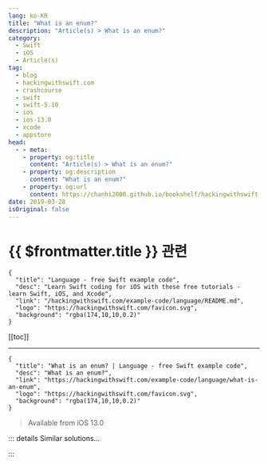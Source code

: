 ```yaml
---
lang: ko-KR
title: "What is an enum?"
description: "Article(s) > What is an enum?"
category:
  - Swift
  - iOS
  - Article(s)
tag: 
  - blog
  - hackingwithswift.com
  - crashcourse
  - swift
  - swift-5.10
  - ios
  - ios-13.0
  - xcode
  - appstore
head:
  - - meta:
    - property: og:title
      content: "Article(s) > What is an enum?"
    - property: og:description
      content: "What is an enum?"
    - property: og:url
      content: https://chanhi2000.github.io/bookshelf/hackingwithswift.com/example-code/language/what-is-an-enum.html
date: 2019-03-28
isOriginal: false
---
```


# {{ $frontmatter.title }} 관련

```component VPCard
{
  "title": "Language - free Swift example code",
  "desc": "Learn Swift coding for iOS with these free tutorials - learn Swift, iOS, and Xcode",
  "link": "/hackingwithswift.com/example-code/language/README.md",
  "logo": "https://hackingwithswift.com/favicon.svg",
  "background": "rgba(174,10,10,0.2)"
}
```

[[toc]]

---

```component VPCard
{
  "title": "What is an enum? | Language - free Swift example code",
  "desc": "What is an enum?",
  "link": "https://hackingwithswift.com/example-code/language/what-is-an-enum",
  "logo": "https://hackingwithswift.com/favicon.svg",
  "background": "rgba(174,10,10,0.2)"
}
```

> Available from iOS 13.0

<!-- TODO: 작성 -->

<!-- 
“Enum” is short for “enumeration”, and it’s a way of letting you use fixed names for special values rather than relying on strings or integers.

For example, if we wanted to track how happy a user was, you could use a number scale where -1 meant unhappy, +1 meant happy, and 0 meant they were in between, but then the onus is on you to remember what those numbers mean. A better idea is to use an enum like this one:

```swift
enum Satisfaction {
    case unhappy
    case meh
    case happy
}
```

Those cases can now be referenced as `Satisfaction.happy`, so it’s clear what you mean - and internally it’s treated no different from an integer, so it has no performance impact.

We can create a `Person` struct using that new enum, like this:

```swift
struct Person {
    var name: String
    var satisfaction: Satisfaction
}
```

Because Swift knows the `satisfaction` property must be a value from the `Satisfaction` enum we can just specify the case we want to use when creating a value:

```swift
let person = Person(name: "Taylor", satisfaction: .happy)
```

-->

::: details Similar solutions…

<!--
/example-code/language/how-to-list-all-cases-in-an-enum-using-caseiterable">How to list all cases in an enum using CaseIterable 
/quick-start/swiftui/how-to-create-multi-step-animations-using-phase-animators">How to create multi-step animations using phase animators 
/example-code/language/how-to-add-raw-values-to-enums">How to add raw values to enums 
/quick-start/concurrency/how-to-create-and-use-task-local-values">How to create and use task local values 
/quick-start/concurrency/how-to-handle-different-result-types-in-a-task-group">How to handle different result types in a task group</a>
-->

:::

